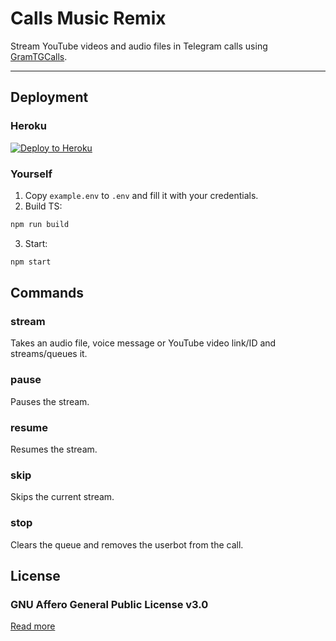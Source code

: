 # Calls Music Remix

Stream YouTube videos and audio files in Telegram calls using [GramTGCalls](https://github.com/tgcallsjs/gram-tgcalls).

---

## Deployment

### Heroku

[![Deploy to Heroku](https://www.herokucdn.com/deploy/button.svg)](https://heroku.com/deploy?template=https://github.com/callsmusic/CallsMusicRemix)

### Yourself

1. Copy `example.env` to `.env` and fill it with your credentials.
2. Build TS:

```bash
npm run build
```

3. Start:

```bash
npm start
```

## Commands

### stream

Takes an audio file, voice message or YouTube video link/ID and streams/queues it.

### pause

Pauses the stream.

### resume

Resumes the stream.

### skip

Skips the current stream.

### stop

Clears the queue and removes the userbot from the call.

## License

### GNU Affero General Public License v3.0

[Read more](./LICENSE)

